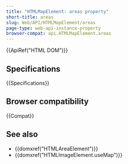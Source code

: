 ```yaml
---
title: "HTMLMapElement: areas property"
short-title: areas
slug: Web/API/HTMLMapElement/areas
page-type: web-api-instance-property
browser-compat: api.HTMLMapElement.areas
---
```


{{ApiRef("HTML DOM")}}



<!-- ## Results

{{EmbedLiveSample("Example",100,100)}} -->

## Specifications

{{Specifications}}

## Browser compatibility

{{Compat}}

## See also

- {{domxref("HTMLAreaElement")}} 
- {{domxref("HTMLImageElement.useMap")}}